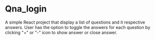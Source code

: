 # Qna_login

A simple React project that display a list of questions and it respective answers. User has the option to toggle the answers for each question by clicking "+" or "-" icon to show answer or close answer.



